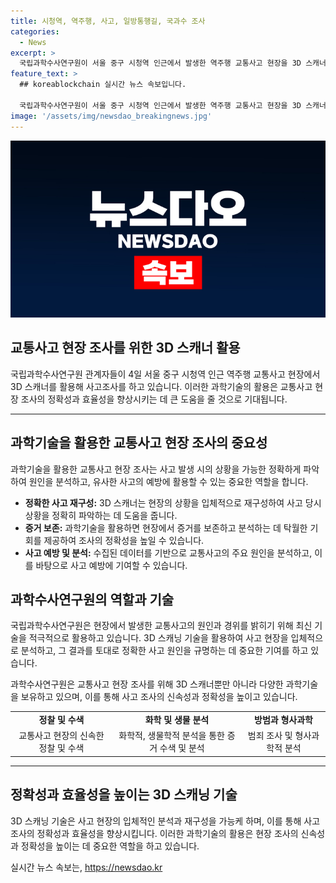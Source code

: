 ```yaml
---
title: 시청역, 역주행, 사고, 일방통행길, 국과수 조사
categories:
  - News
excerpt: >
  국립과학수사연구원이 서울 중구 시청역 인근에서 발생한 역주행 교통사고 현장을 3D 스캐너를 이용해 조사 중이다. 3D 스캐너를 사용한 사고 조사가 진행 중이다. (150자)
feature_text: >
  ## koreablockchain 실시간 뉴스 속보입니다.

  국립과학수사연구원이 서울 중구 시청역 인근에서 발생한 역주행 교통사고 현장을 3D 스캐너를 이용해 조사 중이다. 3D 스캐너를 사용한 사고 조사가 진행 중이다. (150자)
image: '/assets/img/newsdao_breakingnews.jpg'
---
```


<p><img src="/assets/img/newsdao_breakingnews.jpg" alt="koreablockchain 속보" /></p>

<h2 data-ke-size="size26">교통사고 현장 조사를 위한 3D 스캐너 활용</h2>

<p data-ke-size="size16">국립과학수사연구원 관계자들이 4일 서울 중구 시청역 인근 역주행 교통사고 현장에서 3D 스캐너를 활용해 사고조사를 하고 있습니다. 이러한 과학기술의 활용은 교통사고 현장 조사의 정확성과 효율성을 향상시키는 데 큰 도움을 줄 것으로 기대됩니다.</p>

<hr>

<h2 data-ke-size="size26">과학기술을 활용한 교통사고 현장 조사의 중요성</h2>

<p data-ke-size="size16">과학기술을 활용한 교통사고 현장 조사는 사고 발생 시의 상황을 가능한 정확하게 파악하여 원인을 분석하고, 유사한 사고의 예방에 활용할 수 있는 중요한 역할을 합니다.</p>

<ul>
    <li><b>정확한 사고 재구성:</b> 3D 스캐너는 현장의 상황을 입체적으로 재구성하여 사고 당시 상황을 정확히 파악하는 데 도움을 줍니다.</li>
    <li><b>증거 보존:</b> 과학기술을 활용하면 현장에서 증거를 보존하고 분석하는 데 탁월한 기회를 제공하여 조사의 정확성을 높일 수 있습니다.</li>
    <li><b>사고 예방 및 분석:</b> 수집된 데이터를 기반으로 교통사고의 주요 원인을 분석하고, 이를 바탕으로 사고 예방에 기여할 수 있습니다.</li>
</ul>

<h2 data-ke-size="size26">과학수사연구원의 역할과 기술</h2>

<p data-ke-size="size16">국립과학수사연구원은 현장에서 발생한 교통사고의 원인과 경위를 밝히기 위해 최신 기술을 적극적으로 활용하고 있습니다. 3D 스캐닝 기술을 활용하여 사고 현장을 입체적으로 분석하고, 그 결과를 토대로 정확한 사고 원인을 규명하는 데 중요한 기여를 하고 있습니다.</p>

<p data-ke-size="size16">과학수사연구원은 교통사고 현장 조사를 위해 3D 스캐너뿐만 아니라 다양한 과학기술을 보유하고 있으며, 이를 통해 사고 조사의 신속성과 정확성을 높이고 있습니다.</p>

<table style="width: 100%;">
<tbody>
<tr>
<td style="text-align: center; height: 17px;"><b>정찰 및 수색</b></td>
<td style="text-align: center; height: 17px;"><b>화학 및 생물 분석</b></td>
<td style="text-align: center; height: 17px;"><b>방범과 형사과학</b></td>
</tr>
<tr>
<td style="text-align: center; height: 17px;">교통사고 현장의 신속한 정찰 및 수색</td>
<td style="text-align: center; height: 17px;">화학적, 생물학적 분석을 통한 증거 수색 및 분석</td>
<td style="text-align: center; height: 17px;">범죄 조사 및 형사과학적 분석</td>
</tr>
</tbody>
</table>

<hr>

<h2 data-ke-size="size26">정확성과 효율성을 높이는 3D 스캐닝 기술</h2>

<p data-ke-size="size16">3D 스캐닝 기술은 사고 현장의 입체적인 분석과 재구성을 가능케 하며, 이를 통해 사고조사의 정확성과 효율성을 향상시킵니다. 이러한 과학기술의 활용은 현장 조사의 신속성과 정확성을 높이는 데 중요한 역할을 하고 있습니다.</p>
실시간 뉴스 속보는, <a href="https://newsdao.kr" rel="dofollow">https://newsdao.kr</a>


